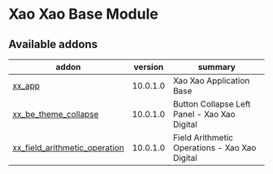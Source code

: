 Xao Xao Base Module
===================

Available addons
----------------
addon | version | summary
--- | --- | ---
[xx_app](xx_app/) | 10.0.1.0 | Xao Xao Application Base
[xx_be_theme_collapse](xx_be_theme_collapse/) | 10.0.1.0 | Button Collapse Left Panel - Xao Xao Digital
[xx_field_arithmetic_operation](xx_field_arithmetic_operation/) | 10.0.1.0 | Field Arithmetic Operations - Xao Xao Digital

